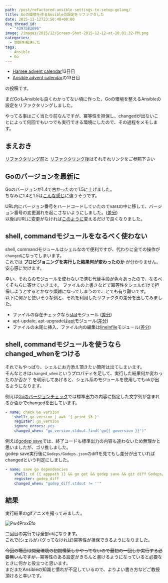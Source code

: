```yaml
---
path: /post/refactored-ansible-settings-to-setup-golang/
title: Goの環境を作るAnsibleの設定をリファクタした
date: 2015-12-12T23:50:48+00:00
dsq_thread_id:
  - "4397583696"
image: /images/2015/12/Screen-Shot-2015-12-12-at-10.01.32-PM.png
categories:
  - 問題を解決した
tags:
  - Ansible
  - Go
---
```

  * [Hamee advent calendar](http://qiita.com/advent-calendar/2015/hamee)13日目
  * [Ansible advent calendar](http://qiita.com/advent-calendar/2015/ansible)の13日目

の投稿です。

まだGoもAnsibleも良くわかってない頃に作った、Goの環境を整えるAnsibleの設定をリファクタリングしました。

やってる事はごく当たり前なんですが、冪等性を担保し、changedが出ないことによって何回でもいつでも実行できる環境にしたので、その過程をメモします。

<!--more-->

まえおき
----------------------------------------

[リファクタリング前](https://github.com/Leko/godemo/blob/91d4c1b439e9546ff14f6aeae44edee2bc28d262/provisioning/playbook.yml)と [リファクタリング後](https://github.com/Leko/godemo/blob/e0d9ca401755e0c4b02ac4a07f4f9bf8632fbaa4/provisioning/playbook.yml)はそれぞれリンクをご参照下さい

Goのバージョンを最新に
----------------------------------------

Goのバージョンが1.4で古かったので1.5に上げました。  
ちなみに1.4と1.5は[こんな感じ](https://golang.org/doc/go1.5)に違うそうです。

URL内にバージョン番号をハードコードしていたのでvarsの中に移して、バージョン番号の変更漏れを起こさないようにしました。([差分](https://github.com/Leko/godemo/commit/1af93346995a444a4992b96e7086c5b8def03701?diff=unified))  
以後はURLに変更がなければ[このように](https://github.com/Leko/godemo/commit/2e34efbeb9ce75e17a902e1f3fd6cf89dcf14599)変えるだけで良くなりました。

## shell, commandモジュールをなるべく使わない

shell, commandモジュールはシェルなので便利ですが、代わりに全ての操作が`changed`になってしまいます。  
これでは **プロビジョニングを実行した結果何が変わったのか** が分かりません。安心感に欠けます。

幸い、それらのモジュールを使わないで済む代替手段が色々あったので、なるべくそちらに寄せていきます。 ファイルの上書きなどで冪等性をシェルだけで担保しようとするとかなり煩雑になってしまうので、とても有り難いです。  
以下に何かと使いそうな例と、それを利用したリファクタの差分を出してみました。

  * ファイルの存在チェックなら[stat](http://docs.ansible.com/ansible/stat_module.html)モジュール ([差分](https://github.com/Leko/godemo/commit/2057011dc30720be1c7833a89676cc436a950c26))
  * apt-update, apt-upgradeは[apt](http://docs.ansible.com/ansible/apt_module.html)モジュール([差分](https://github.com/Leko/godemo/commit/6d3f26a9c9759e93474cf3a0d1c7d775cb6fae5d))
  * ファイルの末尾に挿入、ファイル内の編集は[lineinfile](http://docs.ansible.com/ansible/lineinfile_module.html)モジュール([差分](https://github.com/Leko/godemo/commit/6b1ed78b93a9042d45b211f7361be6988f592dc6))

## shell, commandモジュールを使うならchanged_whenをつける

それでもやっぱり、シェルにお力添え頂きたい箇所は出てしまいます。  
そんなときは`changed_when`というプロパティを足して、実行した結果何か変わったのか否か？ を明示してあげると、シェル系のモジュールを使用してもokが出るようになります。

例えば[Goのバージョンチェック](https://github.com/Leko/godemo/commit/d4c0b6ff86e06ef6880ca5c350d82ad510feb02c)では標準出力の内容に指定した文字列が含まれるか否かでchangedを出しています。

```yaml
- name: check Go version
    shell: go version | awk '{ print $3 }'
    register: go_version
    ignore_errors: yes
    changed_when: "go_version.stdout.find('go{{ goversion }}')"
```

例えば[godep save](https://github.com/Leko/godemo/commit/cde5d3d48f24967d83402b23699b04fb09fd87be)では、終了コードも標準出力の内容も違わないため無理かと思いましたが、ゴリ推しました。  
godep save実行後に`Godeps/Godeps.json`のdiffを見てもし差分が出ていればchangedという判定にしました。

```yaml
- name: save go dependencies
    shell: cd {{ apppath }} && go get && godep save && git diff Godeps/Godeps.json
    register: godep_diff
    changed_when: "godep_diff.stdout != ''"
```

結果
----------------------------------------

実行結果のgifアニメを撮ってみました。


![Pw4PrxxEfo](/images/2015/12/Pw4PrxxEfo1.gif)



二回目の実行では全部okになります。  
これで(シェルがバグってなければ)冪等性が担保できるようになりました。

<del>今回の場合は開発環境の初期構築しかやってないので最初の一回しか実行する必要無いんですが、</del>冪等性のある設定がきちんと書けるようになっていると必要なときに何かと役立つと思います。  
まだまだAnsibleの知識と慣れが不足しているので、よりよい書き方などご教授頂けると幸いです。
